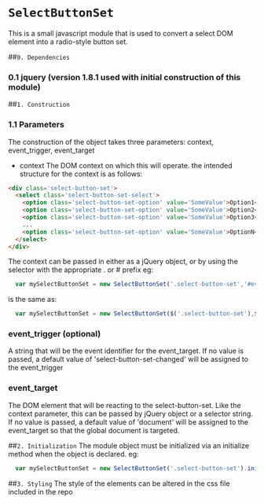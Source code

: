 `SelectButtonSet`
==

This is a small javascript module that is used to convert a select DOM element into a radio-style button set.

##`0. Dependencies`
  ### 0.1 jquery (version 1.8.1 used with initial construction of this module)

##`1. Construction`
### 1.1 Parameters
The construction of the object takes three parameters: context, event_trigger, event_target

- context
The DOM context on which this will operate. the intended structure for the context is as follows:
```html
<div class='select-button-set'>
  <select class='select-button-set-select'>
    <option class='select-button-set-option' value='SomeValue'>Option1</option>
    <option class='select-button-set-option' value='SomeValue'>Option2</option>
    <option class='select-button-set-option' value='SomeValue'>Option3</option>
    ...
    <option class='select-button-set-option' value='SomeValue'>OptionN</option>
  </select>
</div>
```

The context can be passed in either as a jQuery object, or by using the selector with the appropriate . or # prefix
eg:
```javascript
  var mySelectButtonSet = new SelectButtonSet('.select-button-set','#event_target','update_event_target').initialize();
```
is the same as:
```javascript
  var mySelectButtonSet = new SelectButtonSet($('.select-button-set'),$('#event_target'),'update_event_target').initialize();
```

### event_trigger (optional)
A string that will be the event identifier for the event_target. If no value is passed, a default value of 'select-button-set-changed' will be assigned to the event_trigger

### event_target
The DOM element that will be reacting to the select-button-set. Like the context parameter, this can be passed by jQuery object or a selector string. 
If no value is passed, a default value of 'document' will be assigned to the event_target so that the global document is targeted.

##`2. Initialization`
The module object must be initialized via an initialize method when the object is declared.
eg:
```javascript
  var mySelectButtonSet = new SelectButtonSet('.select-button-set').initialize();
```

##`3. Styling`
The style of the elements can be altered in the css file included in the repo

